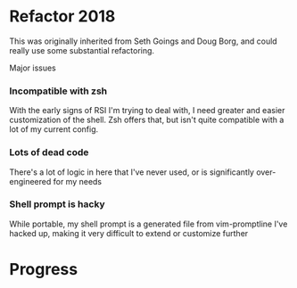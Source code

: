 # Refactor 2018

This was originally inherited from Seth Goings and Doug Borg, and could really use some substantial refactoring.

Major issues

### Incompatible with zsh

With the early signs of RSI I'm trying to deal with, I need greater and easier customization of the shell. Zsh offers that, but isn't quite compatible with a lot of my current config.

### Lots of dead code

There's a lot of logic in here that I've never used, or is significantly over-engineered for my needs

### Shell prompt is hacky

While portable, my shell prompt is a generated file from vim-promptline I've hacked up, making it very difficult to extend or customize further

# Progress


